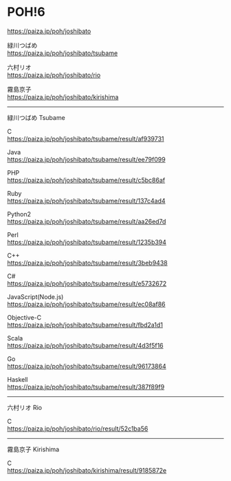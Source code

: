 POH!6
=================

https://paiza.jp/poh/joshibato
  
緑川つばめ  
https://paiza.jp/poh/joshibato/tsubame  
  
六村リオ  
https://paiza.jp/poh/joshibato/rio  
  
霧島京子  
https://paiza.jp/poh/joshibato/kirishima  
  
----------
緑川つばめ Tsubame  

C  
https://paiza.jp/poh/joshibato/tsubame/result/af939731  
  
Java  
https://paiza.jp/poh/joshibato/tsubame/result/ee79f099  
  
PHP  
https://paiza.jp/poh/joshibato/tsubame/result/c5bc86af  
  
Ruby  
https://paiza.jp/poh/joshibato/tsubame/result/137c4ad4  
  
Python2  
https://paiza.jp/poh/joshibato/tsubame/result/aa26ed7d  
  
Perl  
https://paiza.jp/poh/joshibato/tsubame/result/1235b394  
  
C++  
https://paiza.jp/poh/joshibato/tsubame/result/3beb9438  
  
C#  
https://paiza.jp/poh/joshibato/tsubame/result/e5732672  
  
JavaScript(Node.js)  
https://paiza.jp/poh/joshibato/tsubame/result/ec08af86  
  
Objective-C  
https://paiza.jp/poh/joshibato/tsubame/result/fbd2a1d1  
  
Scala  
https://paiza.jp/poh/joshibato/tsubame/result/4d3f5f16  
  
Go  
https://paiza.jp/poh/joshibato/tsubame/result/96173864  
  
Haskell  
https://paiza.jp/poh/joshibato/tsubame/result/387f89f9  
  
----------
六村リオ Rio 

C  
https://paiza.jp/poh/joshibato/rio/result/52c1ba56  
  
  
----------
霧島京子 Kirishima  
  
C  
https://paiza.jp/poh/joshibato/kirishima/result/9185872e  
  
  
  
  
